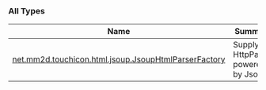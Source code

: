 

### All Types

| Name | Summary |
|---|---|
| [net.mm2d.touchicon.html.jsoup.JsoupHtmlParserFactory](../net.mm2d.touchicon.html.jsoup/-jsoup-html-parser-factory/index.md) | Supply HttpParser powered by Jsoup. |
